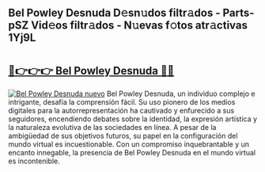 ## Bel Powley Desnuda D𝚎sn𝚞dos filtr𝚊dos - Parts-pSZ Vid𝚎os filtr𝚊dos - N𝚞evas f𝚘tos atr𝚊ctivas 1Yj9L

# <h2><a href="http://mb6r7p.tromn.icu/?c=Bel+Powley+Desnuda">🔗👉👉👉 Bel Powley Desnuda 🔗🔗</a></h2>

[![Bel Powley Desnuda nuevo](https://i.imgur.com/pEAQMta.gif)](http://mb6r7p.tromn.icu/?c=Bel+Powley+Desnuda)
Bel Powley Desnuda, un individuo complejo e intrigante, desafía la comprensión fácil. Su uso pionero de los medios digitales para la autorrepresentación ha cautivado y enfurecido a sus seguidores, encendiendo debates sobre la identidad, la expresión artística y la naturaleza evolutiva de las sociedades en línea. A pesar de la ambigüedad de sus objetivos futuros, su papel en la configuración del mundo virtual es incuestionable. Con un compromiso inquebrantable y un encanto innegable, la presencia de Bel Powley Desnuda en el mundo virtual es incontenible.
